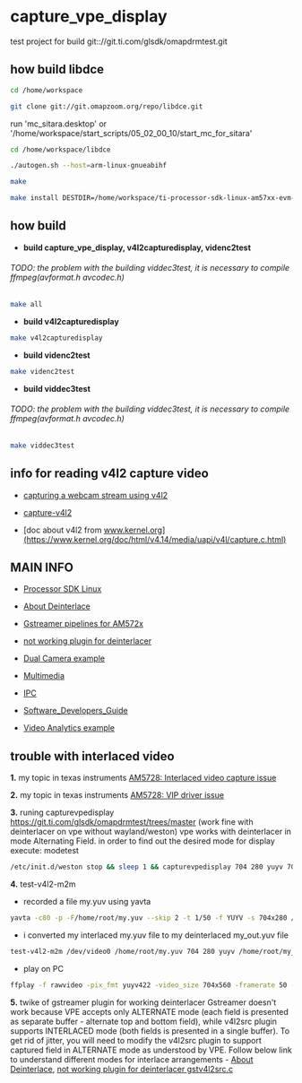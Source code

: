 # capture_vpe_display
test project for build git:://git.ti.com/glsdk/omapdrmtest.git

## how build libdce

```bash
cd /home/workspace

git clone git://git.omapzoom.org/repo/libdce.git
```

run 'mc_sitara.desktop' or '/home/workspace/start_scripts/05_02_00_10/start_mc_for_sitara'

```bash
cd /home/workspace/libdce

./autogen.sh --host=arm-linux-gnueabihf

make

make install DESTDIR=/home/workspace/ti-processor-sdk-linux-am57xx-evm-05.02.00.10/linux-devkit/sysroots/armv7ahf-neon-linux-gnueabi
```
## how build
- **build capture_vpe_display, v4l2capturedisplay, videnc2test**

###### TODO: the problem with the building viddec3test, it is necessary to compile ffmpeg(avformat.h avcodec.h)
```bash
make all
```
- **build v4l2capturedisplay**
```bash
make v4l2capturedisplay
```
- **build videnc2test**
```bash
make videnc2test
```
- **build viddec3test**

###### TODO: the problem with the building viddec3test, it is necessary to compile ffmpeg(avformat.h avcodec.h)
```bash
make viddec3test
```

## info for reading v4l2 capture video

- [capturing a webcam stream using v4l2](http://jwhsmith.net/2014/12/capturing-a-webcam-stream-using-v4l2/)

- [capture-v4l2](https://jayrambhia.com/blog/capture-v4l2)

- [doc about v4l2 from www.kernel.org](https://www.kernel.org/doc/html/v4.14/media/uapi/v4l/capture.c.html)

## MAIN INFO
- [Processor SDK Linux](http://software-dl.ti.com/processor-sdk-linux/esd/docs/latest/linux/index.html)

- [About Deinterlace](https://www.linuxtv.org/downloads/legacy/video4linux/API/V4L2_API/spec-single/v4l2.html#v4l2-field)

- [Gstreamer pipelines for AM572x](https://developer.ridgerun.com/wiki/index.php?title=Gstreamer_pipelines_for_AM572x)

- [not working plugin for deinterlacer](https://github.com/GStreamer/gst-plugins-good/blob/master/sys/v4l2/gstv4l2src.c)

- [Dual Camera example](http://software-dl.ti.com/processor-sdk-linux/esd/docs/latest/linux/Examples_and_Demos/Application_Demos/Dual_Camera_Demo.html)

- [Multimedia](http://software-dl.ti.com/processor-sdk-linux/esd/docs/latest/linux/Foundational_Components_Multimedia_IVAHD.html?highlight=libdce)

- [IPC](http://software-dl.ti.com/processor-sdk-linux/esd/docs/latest/linux/Foundational_Components_IPC.html?highlight=dce)

- [Software_Developers_Guide](https://processors.wiki.ti.com/index.php/DRA7xx_GLSDK_Software_Developers_Guide)

- [Video Analytics example](http://software-dl.ti.com/processor-sdk-linux/esd/docs/latest/linux/Examples_and_Demos/Application_Demos/Video_Analytics.html)

## trouble with interlaced video
**1.** my topic in texas instruments
 [AM5728: Interlaced video capture issue](https://e2e.ti.com/support/processors/f/791/t/835475)

**2.** my topic in texas instruments
 [AM5728: VIP driver issue](https://e2e.ti.com/support/processors/f/791/t/838687)
 
**3.** runing capturevpedisplay https://git.ti.com/glsdk/omapdrmtest/trees/master
 (work fine with deinterlacer on vpe without wayland/weston)
 vpe works with deinterlacer in mode Alternating Field.
 in order to find out the desired mode for display execute: modetest
 ```bash
 /etc/init.d/weston stop && sleep 1 && capturevpedisplay 704 280 yuyv 704 560 yuyv 1 3 -s 35:800x480
```
**4.** test-v4l2-m2m
 - recorded a file my.yuv using yavta
 ```bash
 yavta -c80 -p -F/home/root/my.yuv --skip 2 -t 1/50 -f YUYV -s 704x280 /dev/video2
 ```
 - i converted my interlaced my.yuv file to my deinterlaced my_out.yuv file
 ```bash
 test-v4l2-m2m /dev/video0 /home/root/my.yuv 704 280 yuyv /home/root/my_out.yuv 704 560 yuyv 1 1 80
 ```
 - play on PC
 ```bash
 ffplay -f rawvideo -pix_fmt yuyv422 -video_size 704x560 -framerate 50 -i my_out.yuv
 ```
**5.** twike of gstreamer plugin for working deinterlacer
 Gstreamer doesn't work because VPE accepts only ALTERNATE mode (each field is presented as separate buffer - alternate top and bottom field), 
 while v4l2src plugin supports INTERLACED mode (both fields is presented in a single buffer). To get rid of jitter,
 you will need to modify the v4l2src plugin to support captured field in ALTERNATE mode as understood by VPE.
 Follow below link to understand different modes for interlace arrangements - [About Deinterlace](https://www.linuxtv.org/downloads/legacy/video4linux/API/V4L2_API/spec-single/v4l2.html#v4l2-field), [not working plugin for deinterlacer gstv4l2src.c](https://github.com/GStreamer/gst-plugins-good/blob/master/sys/v4l2/gstv4l2src.c)